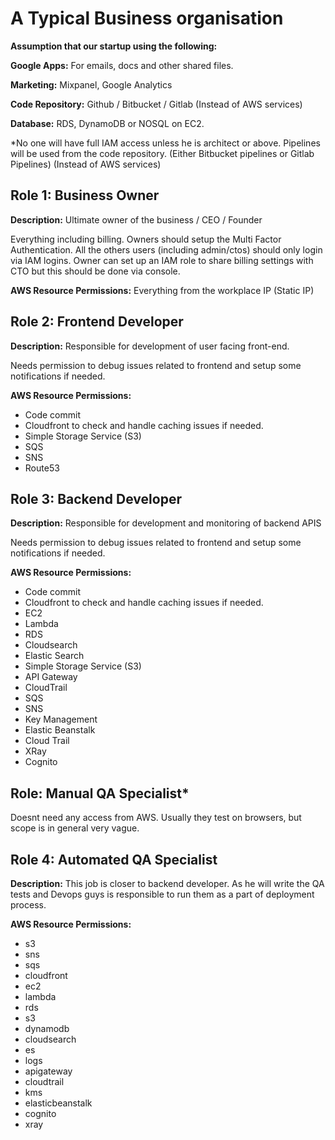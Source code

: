 # A Typical Business organisation

**Assumption that our startup using the following:**

**Google Apps:**  For emails, docs and other shared files.

**Marketing:**  Mixpanel, Google Analytics

**Code Repository:** Github / Bitbucket / Gitlab (Instead of AWS services)

**Database:** RDS, DynamoDB or NOSQL on EC2.

\*No one will have full IAM access unless he is architect or above.
Pipelines will be used from the code repository. (Either Bitbucket pipelines or Gitlab Pipelines) (Instead of AWS services)

## Role 1:  Business Owner

**Description:**  Ultimate owner of the business / CEO / Founder

Everything including billing. Owners should setup the Multi Factor Authentication. All the others users (including admin/ctos) should only login via IAM logins. Owner can set up an IAM role to share billing settings with CTO but this should be done via console.

**AWS Resource Permissions:** Everything from the workplace IP (Static IP)


## Role 2:  Frontend Developer

**Description:**  Responsible for development of user facing front-end.

Needs permission to debug issues related to frontend and setup some notifications if needed.

**AWS Resource Permissions:**

- Code commit
- Cloudfront to check and handle caching issues if needed.
- Simple Storage Service (S3)
- SQS
- SNS
- Route53

## Role 3:  Backend Developer

**Description:**  Responsible for development and monitoring of backend APIS

Needs permission to debug issues related to frontend and setup some notifications if needed.

**AWS Resource Permissions:**

- Code commit
- Cloudfront to check and handle caching issues if needed.
- EC2
- Lambda
- RDS
- Cloudsearch
- Elastic Search
- Simple Storage Service (S3)
- API Gateway
- CloudTrail
- SQS
- SNS
- Key Management
- Elastic Beanstalk
- Cloud Trail
- XRay
- Cognito



## Role: Manual QA Specialist*

Doesnt need any access from AWS. Usually they test on browsers, but scope is in general very vague.

## Role 4: Automated QA Specialist

**Description:** This job is closer to backend developer. As he will write the QA tests and Devops guys is responsible to run them as a part of deployment process.

**AWS Resource Permissions:**

  - s3
  - sns
  - sqs
  - cloudfront
  - ec2
  - lambda
  - rds
  - s3
  - dynamodb
  - cloudsearch
  - es
  - logs
  - apigateway
  - cloudtrail
  - kms
  - elasticbeanstalk
  - cognito
  - xray